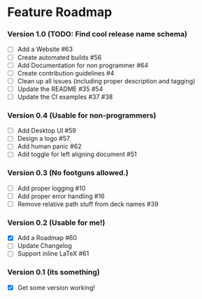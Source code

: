 # Feature Roadmap

### Version 1.0 (TODO: Find cool release name schema)
- [ ] Add a Website #63
- [ ] Create automated builds #56
- [ ] Add Documentation for non programmer #64
- [ ] Create contribution guidelines #4
- [ ] Clean up all issues (including proper description and tagging)
- [ ] Update the README #35 #54
- [ ] Update the CI examples #37 #38

### Version 0.4 (Usable for non-programmers)
- [ ] Add Desktop UI #59
- [ ] Design a logo #57
- [ ] Add human panic #62
- [ ] Add toggle for left aligning document #51

### Version 0.3 (No footguns allowed.)
- [ ] Add proper logging #10
- [ ] Add proper error handling #16
- [ ] Remove relative path stuff from deck names #39

### Version 0.2 (Usable for me!)
- [x] Add a Roadmap #60
- [ ] Update Changelog
- [ ] Support inline LaTeX #61

### Version 0.1 (its something)
- [x] Get some version working!
